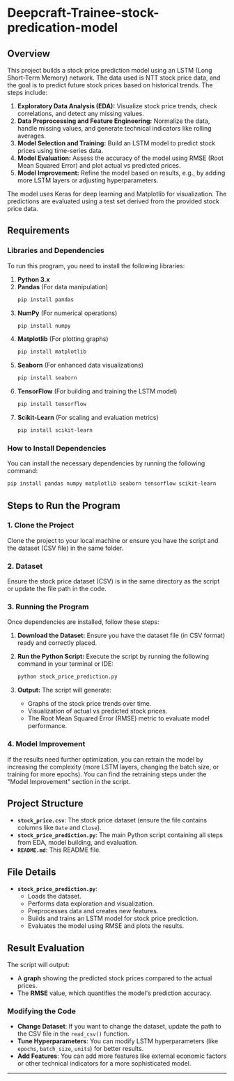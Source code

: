 # Deepcraft-Trainee-stock-predication-model


## **Overview**
This project builds a stock price prediction model using an LSTM (Long Short-Term Memory) network. The data used is NTT stock price data, and the goal is to predict future stock prices based on historical trends. The steps include:

1. **Exploratory Data Analysis (EDA):** Visualize stock price trends, check correlations, and detect any missing values.
2. **Data Preprocessing and Feature Engineering:** Normalize the data, handle missing values, and generate technical indicators like rolling averages.
3. **Model Selection and Training:** Build an LSTM model to predict stock prices using time-series data.
4. **Model Evaluation:** Assess the accuracy of the model using RMSE (Root Mean Squared Error) and plot actual vs predicted prices.
5. **Model Improvement:** Refine the model based on results, e.g., by adding more LSTM layers or adjusting hyperparameters.

The model uses Keras for deep learning and Matplotlib for visualization. The predictions are evaluated using a test set derived from the provided stock price data.

## **Requirements**

### **Libraries and Dependencies**
To run this program, you need to install the following libraries:

1. **Python 3.x**
2. **Pandas** (For data manipulation)
    ```bash
    pip install pandas
    ```
3. **NumPy** (For numerical operations)
    ```bash
    pip install numpy
    ```
4. **Matplotlib** (For plotting graphs)
    ```bash
    pip install matplotlib
    ```
5. **Seaborn** (For enhanced data visualizations)
    ```bash
    pip install seaborn
    ```
6. **TensorFlow** (For building and training the LSTM model)
    ```bash
    pip install tensorflow
    ```
7. **Scikit-Learn** (For scaling and evaluation metrics)
    ```bash
    pip install scikit-learn
    ```

### **How to Install Dependencies**
You can install the necessary dependencies by running the following command:

```bash
pip install pandas numpy matplotlib seaborn tensorflow scikit-learn
```

## **Steps to Run the Program**

### **1. Clone the Project**
Clone the project to your local machine or ensure you have the script and the dataset (CSV file) in the same folder.

### **2. Dataset**
Ensure the stock price dataset (CSV) is in the same directory as the script or update the file path in the code.

### **3. Running the Program**
Once dependencies are installed, follow these steps:

1. **Download the Dataset:**
   Ensure you have the dataset file (in CSV format) ready and correctly placed.

2. **Run the Python Script:**
   Execute the script by running the following command in your terminal or IDE:

   ```bash
   python stock_price_prediction.py
   ```

3. **Output:**
   The script will generate:
   - Graphs of the stock price trends over time.
   - Visualization of actual vs predicted stock prices.
   - The Root Mean Squared Error (RMSE) metric to evaluate model performance.

### **4. Model Improvement**
If the results need further optimization, you can retrain the model by increasing the complexity (more LSTM layers, changing the batch size, or training for more epochs). You can find the retraining steps under the "Model Improvement" section in the script.

## **Project Structure**

- **`stock_price.csv`**: The stock price dataset (ensure the file contains columns like `Date` and `Close`).
- **`stock_price_prediction.py`**: The main Python script containing all steps from EDA, model building, and evaluation.
- **`README.md`**: This README file.

## **File Details**
- **`stock_price_prediction.py`**: 
  - Loads the dataset.
  - Performs data exploration and visualization.
  - Preprocesses data and creates new features.
  - Builds and trains an LSTM model for stock price prediction.
  - Evaluates the model using RMSE and plots the results.

## **Result Evaluation**

The script will output:
- A **graph** showing the predicted stock prices compared to the actual prices.
- The **RMSE** value, which quantifies the model's prediction accuracy.

### **Modifying the Code**
- **Change Dataset**: If you want to change the dataset, update the path to the CSV file in the `read_csv()` function.
- **Tune Hyperparameters**: You can modify LSTM hyperparameters (like `epochs`, `batch_size`, `units`) for better results.
- **Add Features**: You can add more features like external economic factors or other technical indicators for a more sophisticated model.

---

